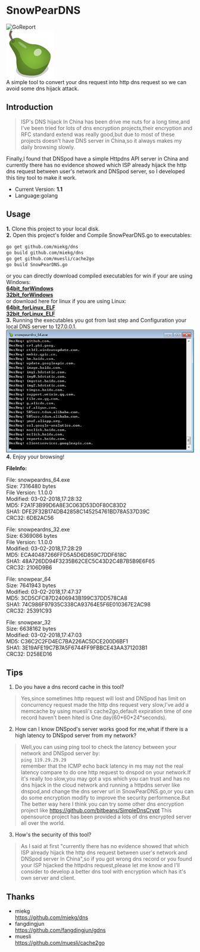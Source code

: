 # SnowPearDNS
![GoReport](https://goreportcard.com/badge/github.com/arryboom/snowpeardns)  
![SnowPearDNS](https://github.com/Arryboom/SnowPearDNS/blob/master/ico/pear_128px.png)  
A simple tool to convert your dns request into http dns request so we can avoid some dns hijack attack.
## Introduction

> ISP's DNS hijack In China has been drive me nuts for a long time,and I've been tried for lots of dns encryption projects,their encryption and RFC standard extend was really good,but due to most of these projects doesn't have DNS server in China,so it always makes my daily browsing slowly.

  Finally,I found that DNSpod have a simple Httpdns API server in China and currently there has no evidence showed which ISP already hijack the http dns request between user's network and DNSpod server, so I developed this tiny tool to make it work.

- Current Version:   **1.1**
- Language:golang

## Usage
**1.** Clone this project to your local disk.  
**2.** Open this project's folder and Compile SnowPearDNS.go to executables:
  ```
  go get github.com/miekg/dns
  go build github.com/miekg/dns
  go get github.com/muesli/cache2go
  go build SnowPearDNS.go
  ```
  or you can directly download compiled executables for win if your are using Windows:  
  **[64bit_forWindows](https://github.com/Arryboom/SnowPearDNS/raw/master/release/snowpeardns_64.exe "snowpeardns64.exe")**  
  **[32bit_forWindows](https://github.com/Arryboom/SnowPearDNS/raw/master/release/snowpeardns_32.exe  "snowpeardns32.exe")**  
  or download here for linux if you are using Linux:  
  **[64bit_forLinux_ELF](https://github.com/Arryboom/SnowPearDNS/raw/master/release/snowpear_64 "snowpeardns64")**  
  **[32bit_forLinux_ELF](https://github.com/Arryboom/SnowPearDNS/raw/master/release/snowpear_32 "snowpeardns32")**  
**3.** Running the executables you got from last step and Configuration your local DNS server to 127.0.0.1.  
![example](/ex.png)
**4.** Enjoy your browsing!


**FileInfo:** 

File: snowpeardns_64.exe  
Size: 7316480 bytes  
File Version: 1.1.0.0  
Modified: 03-02-2018,17:28:32  
MD5: F2A1F3B99D6A8E3C063D53D0F80C83D2  
SHA1: DFE2F32B174DB42858C145254761BD78A537D39C  
CRC32: 6DB2AC56  

File: snowpeardns_32.exe  
Size: 6369086 bytes  
File Version: 1.1.0.0  
Modified: 03-02-2018,17:28:29  
MD5: ECA40487266FFD5A5D6D859C7DDF618C  
SHA1: 48A726DD94F3235B62CEC5C43D2C4B7B5B9E6F65  
CRC32: 2106D9B6  



File: snowpear_64  
Size: 7641943 bytes  
Modified: 03-02-2018,17:47:37  
MD5: 3CD5CFC87D2406943B199C37DD578CA8  
SHA1: 74C986F97935C338CA93764E5F6E010367E2AC98  
CRC32: 25391C93  

File: snowpear_32  
Size: 6638162 bytes  
Modified: 03-02-2018,17:47:03  
MD5: C36C2C2FD4EC7BA226AC5DCE200D6BF1  
SHA1: 3E19AFE19C7B7A5F6744FF9FBBCE43AA371203B1  
CRC32: D258ED16  


## Tips

1. Do you have a dns record cache in this tool?  
  >Yes,since sometimes http request will lost and DNSpod has limit on concurrency request made the http dns request very slow,I've add a memcache by using muesli's cache2go,default expiration time of one record haven't been hited is One day(60\*60\*24\*seconds).
2. How can I know DNSpod's server works good for me,what if there is a high latency to DNSpod server from my network?  
  >Well,you can using ping tool to check the latency between your network and DNSpod server by:  
  ```ping 119.29.29.29```  
  remember that the ICMP echo back latency in ms may not the real latency compare to do one http request to dnspod on your network.If it's really too slow,you may got a vps which you can trust and has no dns hijack in the cloud network and running a httpdns server like dnspod,and change the dns server url in SnowPearDNS.go,or you can do some encryption modify to improve the security performence.But The better way here I think you can try some other dns encryption project like
  https://github.com/bitbeans/SimpleDnsCrypt
  This opensource project has been provided a lots of dns encrypted server all over the world.  
3. How's the security of this tool?  
  >As I said at first "currently there has no evidence showed that which ISP already hijack the http dns request between user's network and DNSpod server In China",so if you got wrong dns record or you found your ISP hijacked the httpdns request,please let me know and I'll consider to develop a better dns tool with encryption which has it's own server and client. 

## Thanks
- miekg  
  https://github.com/miekg/dns
- fangdingjun  
  https://github.com/fangdingjun/gdns
- muesli  
  https://github.com/muesli/cache2go
